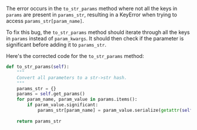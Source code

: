 The error occurs in the `to_str_params` method where not all the keys in `params` are present in `params_str`, resulting in a KeyError when trying to access `params_str[param_name]`.

To fix this bug, the `to_str_params` method should iterate through all the keys in `params` instead of `param_kwargs`. It should then check if the parameter is significant before adding it to `params_str`.

Here's the corrected code for the `to_str_params` method:

```python
def to_str_params(self):
    """
    Convert all parameters to a str->str hash.
    """
    params_str = {}
    params = self.get_params()
    for param_name, param_value in params.items():
        if param_value.significant:
            params_str[param_name] = param_value.serialize(getattr(self, param_name))
    
    return params_str
```